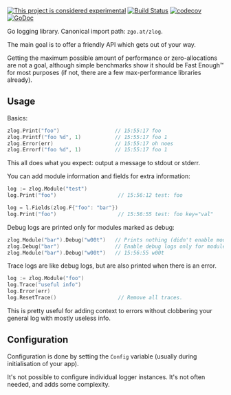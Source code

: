 [![This project is considered experimental](https://img.shields.io/badge/Status-experimental-red.svg)](https://arp242.net/status/experimental)
[![Build Status](https://travis-ci.org/zgoat/zlog.svg?branch=master)](https://travis-ci.org/zgoat/zlog)
[![codecov](https://codecov.io/gh/zgoat/zlog/branch/master/graph/badge.svg)](https://codecov.io/gh/zgoat/zlog)
[![GoDoc](https://godoc.org/github.com/zgoat/zlog?status.svg)](https://godoc.org/github.com/zgoat/zlog)

Go logging library. Canonical import path: `zgo.at/zlog`.

The main goal is to offer a friendly API which gets out of your way.

Getting the maximum possible amount of performance or zero-allocations are not a
goal, although simple benchmarks show it should be Fast Enough™ for most
purposes (if not, there are a few max-performance libraries already).

Usage
-----

Basics:

```go
zlog.Print("foo")                  // 15:55:17 foo
zlog.Printf("foo %d", 1)           // 15:55:17 foo 1
zlog.Error(err)                    // 15:55:17 oh noes
zlog.Errorf("foo %d", 1)           // 15:55:17 foo 1
```

This all does what you expect: output a message to stdout or stderr.

You can add module information and fields for extra information:

```go
log := zlog.Module("test")
log.Print("foo")                    // 15:56:12 test: foo

log = l.Fields(zlog.F{"foo": "bar"})
log.Print("foo")                    // 15:56:55 test: foo key="val"
```

Debug logs are printed only for modules marked as debug:

```go
zlog.Module("bar").Debug("w00t")   // Prints nothing (didn't enable module "bar").
zlog.Debug("bar")                  // Enable debug logs only for module "bar".
zlog.Module("bar").Debug("w00t")   // 15:56:55 w00t
```

Trace logs are like debug logs, but are also printed when there is an error.

```go
log := zlog.Module("foo")
log.Trace("useful info")
log.Error(err)
log.ResetTrace()                    // Remove all traces.
```

This is pretty useful for adding context to errors without clobbering your
general log with mostly useless info.

Configuration
-------------

Configuration is done by setting the `Config` variable (usually during
initialisation of your app).

It's not possible to configure individual logger instances. It's not often
needed, and adds some complexity.
